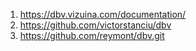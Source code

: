 1. https://dbv.vizuina.com/documentation/
2. https://github.com/victorstanciu/dbv
3. https://github.com/reymont/dbv.git